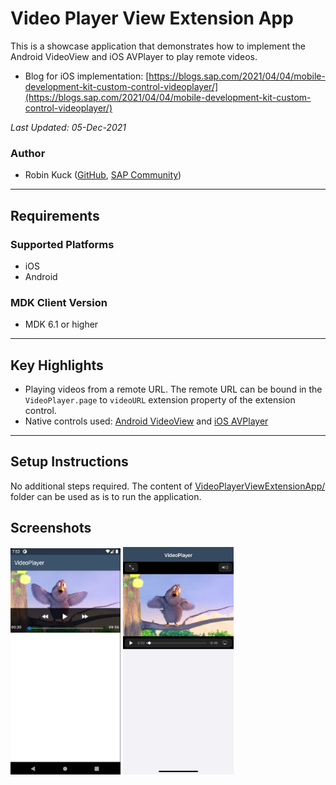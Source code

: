 # Video Player View Extension App

This is a showcase application that demonstrates how to implement the Android VideoView and iOS AVPlayer to play remote videos.

* Blog for iOS implementation: [https://blogs.sap.com/2021/04/04/mobile-development-kit-custom-control-videoplayer/](https://blogs.sap.com/2021/04/04/mobile-development-kit-custom-control-videoplayer/)

*Last Updated: 05-Dec-2021*

### Author
* Robin Kuck ([GitHub](https://github.com/robinkuck), [SAP Community](https://people.sap.com/kucki99))

***

## Requirements

### Supported Platforms

* iOS
* Android

### MDK Client Version

* MDK 6.1 or higher

***

## Key Highlights

* Playing videos from a remote URL. The remote URL can be bound in the `VideoPlayer.page` to `videoURL` extension property of the extension control.
* Native controls used: [Android VideoView](https://developer.android.com/reference/android/widget/VideoView) and [iOS AVPlayer](https://developer.apple.com/documentation/avfoundation/avplayer)

***

## Setup Instructions

No additional steps required. The content of [VideoPlayerViewExtensionApp/](VideoPlayerViewExtensionApp/) folder can be used as is to run the application.

## Screenshots

<img src="Screenshots/android.png" width="35%"> <img src="Screenshots/ios.png" width="35%">
